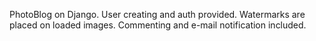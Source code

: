 PhotoBlog on Django.
User creating and auth provided.
Watermarks are placed on loaded images.
Commenting and e-mail notification included.

